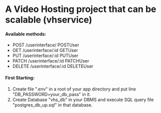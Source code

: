 # A Video Hosting project that can be scalable (vhservice)

#### Available methods:
* POST      /userinterface/       POSTUser
* GET       /userinterface/:id    GETUser
* PUT       /userinterface/:id    PUTUser
* PATCH     /userinterface/:id    PATCHUser
* DELETE    /userinterface/:id    DELETEUser

#### First Starting:
1. Create file ".env" in a root of your app directory and put line "DB_PASSWORD=your_db_pass" in it.
2. Create Database "vhs_db" in your DBMS and execute SQL query file "postgres_db_up.sql" in that database.
